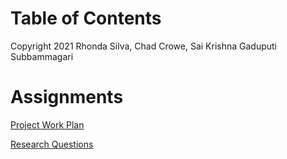 
# Table of Contents

Copyright 2021 Rhonda Silva, Chad Crowe, Sai Krishna Gaduputi Subbammagari

# Assignments

[Project Work Plan](https://www.youtube.com/watch?v=dQw4w9WgXcQ)

[Research Questions](https://github.com/saikrishnags05/Project-for-Data-to-Decisions/blob/master/Research%20Question/R_Q_Readme.md)

